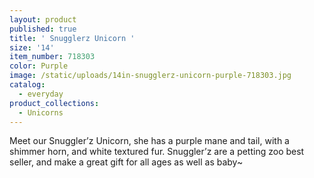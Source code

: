 ```yaml
---
layout: product
published: true
title: ' Snugglerz Unicorn '
size: '14'
item_number: 718303
color: Purple
image: /static/uploads/14in-snugglerz-unicorn-purple-718303.jpg
catalog:
  - everyday
product_collections:
  - Unicorns
---
```

Meet our Snuggler’z Unicorn, she has a purple mane and tail, with a shimmer horn, and white textured fur. Snuggler’z are a petting zoo best seller, and make a great gift for all ages as well as baby~
